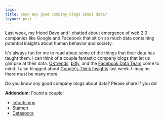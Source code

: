 ```yaml
--- 
tags: 
title: Know any good company blogs about data?
layout: post
---
```

Last week, my friend Dave and I chatted about emergence of web 2.0 companies
like Google and Facebook that sit on so much data containing potential
insights about human behavior and society.

It's always fun for me to read about some of the things that their data has
taught them. I can think of a couple fantastic company blogs that let us
glimpse at their data. [OKtrends](http://blog.okcupid.com/),
[bitly](http://blog.bitly.com/), and the [Facebook Data
Team](https://www.facebook.com/data) come to mind. I also blogged about
[Google's Think Insights](http://www.thinkwithgoogle.com/insights/) last week.
I imagine there must be many more.

Do you know any good company blogs about data? Please share if you do!

**Addendum:** Found a couple!

  * [Infochimps](http://blog.infochimps.com/)
  * [Stamen](http://content.stamen.com/)
  * [Dataspora](http://www.dataspora.com/blog/)

